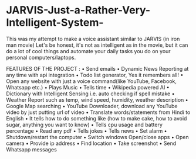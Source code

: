 # JARVIS-Just-a-Rather-Very-Intelligent-System-
This was my attempt to make a voice assistant similar to JARVIS (in iron man movie) Let's be honest, it's not as intelligent as in the movie, but it can do a lot of cool things and automate your daily tasks you do on your personal computers/laptops.

FEATURES OF THE PROJECT : 
• Send emails 
• Dynamic News Reporting at any time with api integration 
• Todo list generator, Yes it remembers all! 
• Open any website with just a voice command(like YouTube, Facebook, Whatsapp etc.) 
• Plays Music
• Tells time
• Wikipedia powered AI 
• Dictionary with Intelligent Sensing i.e. auto checking if spell mistake
• Weather Report such as temp, wind speed, humidity, weather description 
• Google Map searching 
• YouTube Downloader, download any YouTube video by just putting url of video 
• Translate words/statements from Hindi to English 
• It tells how to do something like (how to make cake, how to avoid sugar, anything you want to know) 
• Tells cpu usage and battery percentage 
• Read any pdf 
• Tells jokes 
• Tells news
• Set alarm
• Shutdown/restart the computer
• Switch windows 
Open/close apps
• Open camera 
• Provide ip address
• Find location
• Take screenshot 
• Send Whatsapp messages
